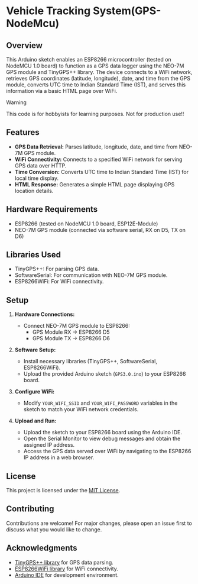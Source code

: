 
# Vehicle Tracking System(GPS-NodeMcu)

## Overview

This Arduino sketch enables an ESP8266 microcontroller (tested on NodeMCU 1.0 board) to function as a GPS data logger using the NEO-7M GPS module and TinyGPS++ library. The device connects to a WiFi network, retrieves GPS coordinates (latitude, longitude), date, and time from the GPS module, converts UTC time to Indian Standard Time (IST), and serves this information via a basic HTML page over WiFi.

> [!WARNING]
> This code is for hobbyists for learning purposes. Not for production use!!

## Features

- **GPS Data Retrieval:** Parses latitude, longitude, date, and time from NEO-7M GPS module.
- **WiFi Connectivity:** Connects to a specified WiFi network for serving GPS data over HTTP.
- **Time Conversion:** Converts UTC time to Indian Standard Time (IST) for local time display.
- **HTML Response:** Generates a simple HTML page displaying GPS location details.

## Hardware Requirements

- ESP8266 (tested on NodeMCU 1.0 board, ESP12E-Module)
- NEO-7M GPS module (connected via software serial, RX on D5, TX on D6)

## Libraries Used

- TinyGPS++: For parsing GPS data.
- SoftwareSerial: For communication with NEO-7M GPS module.
- ESP8266WiFi: For WiFi connectivity.

## Setup

1. **Hardware Connections:**
   - Connect NEO-7M GPS module to ESP8266:
     - GPS Module RX -> ESP8266 D5
     - GPS Module TX -> ESP8266 D6

2. **Software Setup:**
   - Install necessary libraries (TinyGPS++, SoftwareSerial, ESP8266WiFi).
   - Upload the provided Arduino sketch (`GPS3.0.ino`) to your ESP8266 board.

3. **Configure WiFi:**
   - Modify `YOUR_WIFI_SSID` and `YOUR_WIFI_PASSWORD` variables in the sketch to match your WiFi network credentials.

4. **Upload and Run:**
   - Upload the sketch to your ESP8266 board using the Arduino IDE.
   - Open the Serial Monitor to view debug messages and obtain the assigned IP address.
   - Access the GPS data served over WiFi by navigating to the ESP8266 IP address in a web browser.

## License

This project is licensed under the [MIT License](LICENSE).

## Contributing

Contributions are welcome! For major changes, please open an issue first to discuss what you would like to change.

## Acknowledgments

- [TinyGPS++ library](https://github.com/mikalhart/TinyGPSPlus) for GPS data parsing.
- [ESP8266WiFi library](https://github.com/esp8266/Arduino/tree/master/libraries/ESP8266WiFi) for WiFi connectivity.
- [Arduino IDE](https://www.arduino.cc/en/Main/Software) for development environment.

